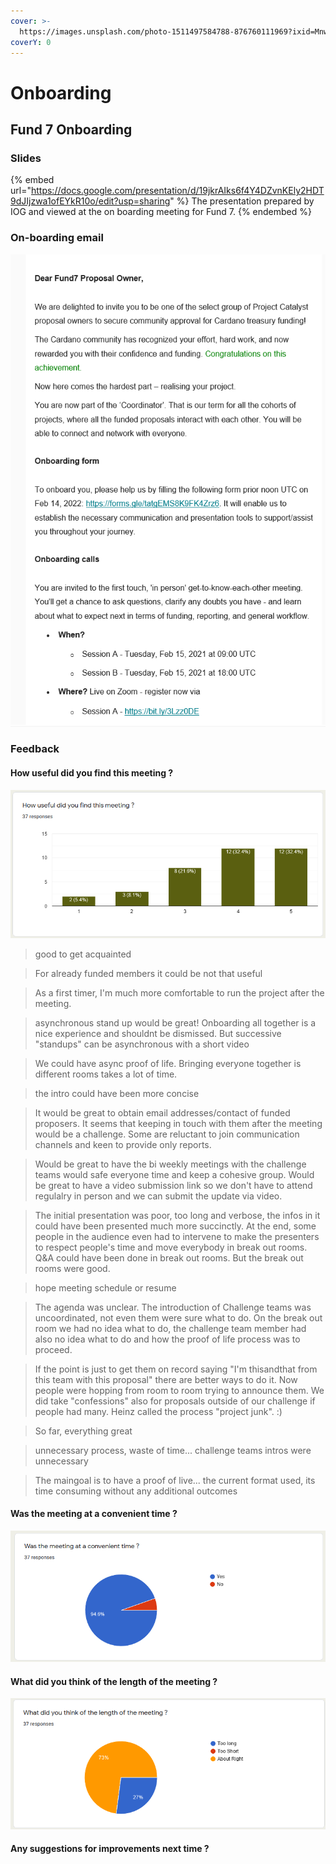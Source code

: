 ```yaml
---
cover: >-
  https://images.unsplash.com/photo-1511497584788-876760111969?ixid=MnwxMjA3fDB8MHxwaG90by1wYWdlfHx8fGVufDB8fHx8&ixlib=rb-1.2.1&auto=format&fit=crop&w=3432&q=80
coverY: 0
---
```


# Onboarding

## Fund 7 Onboarding

### Slides

{% embed url="https://docs.google.com/presentation/d/19jkrAIks6f4Y4DZvnKEly2HDT9dJIjzwa1ofEYkR10o/edit?usp=sharing" %}
The presentation prepared by IOG and viewed at the on boarding meeting for Fund 7.
{% endembed %}

### On-boarding email

![](../.gitbook/assets/2022-02-16.png)

### Feedback

#### How useful did you find this meeting ?

![](<../.gitbook/assets/2022-02-16 (1).png>)

> good to get acquainted

> For already funded members it could be not that useful

> As a first timer, I'm much more comfortable to run the project after the meeting.

> asynchronous stand up would be great! Onboarding all together is a nice experience and shouldnt be dismissed. But successive "standups" can be asynchronous with a short video

> We could have async proof of life. Bringing everyone together is different rooms takes a lot of time.

> the intro could have been more concise

> It would be great to obtain email addresses/contact of funded proposers. It seems that keeping in touch with them after the meeting would be a challenge. Some are reluctant to join communication channels and keen to provide only reports.

> Would be great to have the bi weekly meetings with the challenge teams would safe everyone time and keep a cohesive group. Would be great to have a video submission link so we don't have to attend regulalry in person and we can submit the update via video.

> The initial presentation was poor, too long and verbose, the infos in it could have been presented much more succinctly. At the end, some people in the audience even had to intervene to make the presenters to respect people's time and move everybody in break out rooms. Q\&A could have been done in break out rooms. But the break out rooms were good.

> hope meeting schedule or resume

> The agenda was unclear. The introduction of Challenge teams was uncoordinated, not even them were sure what to do. On the break out room we had no idea what to do, the challenge team member had also no idea what to do and how the proof of life process was to proceed.

> If the point is just to get them on record saying "I'm thisandthat from this team with this proposal" there are better ways to do it. Now people were hopping from room to room trying to announce them. We did take "confessions" also for proposals outside of our challenge if people had many. Heinz called the process "project junk". :)

> So far, everything great

> unnecessary process, waste of time... challenge teams intros were unnecessary

> The maingoal is to have a proof of live... the current format used, its time consuming without any additional outcomes

#### Was the meeting at a convenient time ?

![](<../.gitbook/assets/2022-02-16 (3).png>)

#### What did you think of the length of the meeting ?

![](<../.gitbook/assets/2022-02-16 (2).png>)

#### Any suggestions for improvements next time ?



